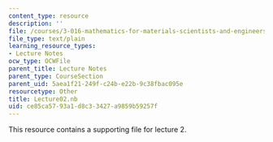 ```yaml
---
content_type: resource
description: ''
file: /courses/3-016-mathematics-for-materials-scientists-and-engineers-fall-2005/ce85ca5793a1d8c33427a9859b59257f_Lecture02.nb
file_type: text/plain
learning_resource_types:
- Lecture Notes
ocw_type: OCWFile
parent_title: Lecture Notes
parent_type: CourseSection
parent_uid: 5aea1f21-249f-c24b-e22b-9c38fbac095e
resourcetype: Other
title: Lecture02.nb
uid: ce85ca57-93a1-d8c3-3427-a9859b59257f
---
```

This resource contains a supporting file for lecture 2.